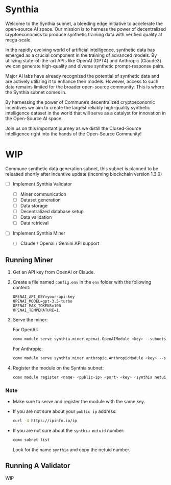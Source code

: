 # Synthia

Welcome to the Synthia subnet, a bleeding edge initiative to accelerate the open-source AI space. Our mission is to harness the power of decentralized cryptoeconomics to produce synthetic training data with verified quality at mega-scale.

In the rapidly evolving world of artificial intelligence, synthetic data has emerged as a crucial component in the training of advanced models. By utilizing state-of-the-art APIs like OpenAI (GPT4) and Anthropic (Claude3) we can generate high-quality and diverse synthetic prompt-response pairs.

Major AI labs have already recognized the potential of synthetic data and are actively utilizing it to enhance their models. However, access to such data remains limited for the broader open-source community. This is where the Synthia subnet comes in.

By harnessing the power of Commune’s decentralized cryptoeconomic incentives we aim to create the largest reliably high-quality synthetic intelligence dataset in the world that will serve as a catalyst for innovation in the Open-Source AI space.

Join us on this important journey as we distill the Closed-Source intelligence right into the hands of the Open-Source Community!

# WIP

Commune synthetic data generation subnet, this subnet is planned to be released shortly after incentive update (incoming blockchain version 1.3.0)

- [ ] Implement Synthia Validator

  - [ ] Miner communication
  - [ ] Dataset generation
  - [ ] Data storage
  - [ ] Decentralized database setup
  - [ ] Data validation
  - [ ] Data retrieval

- [ ] Implement Synthia Miner
  - [ ] Claude / Openai / Gemini API support

## Running Miner

1. Get an API key from OpenAI or Claude.

2. Create a file named `config.env` in the `env` folder with the following content:

   ```
   OPENAI_API_KEY=your-api-key
   OPENAI_MODEL=gpt-3.5-turbo
   OPENAI_MAX_TOKENS=100
   OPENAI_TEMPERATURE=1.
   ```

3. Serve the miner:

   For OpenAI:
   ```bash
   comx module serve synthia.miner.openai.OpenAIModule <key> --subnets-whitelist <synthia netuid>
   ```

   For Anthropic:
   ```bash
   comx module serve synthia.miner.anthropic.AnthropicModule <key> --subnets-whitelist <synthia netuid>
   ```

4. Register the module on the Synthia subnet:

   ```bash
   comx module register <name> <public-ip> <port> <key> <synthia netuid>
   ```

### Note

- Make sure to serve and register the module with the same key.
- If you are not sure about your `public ip` address: 

   ```bash
   curl -4 https://ipinfo.io/ip
   ```

- If you are not sure about the `synthia netuid` number:

   ```bash
   comx subnet list
   ```

   Look for the name `synthia` and copy the netuid number.

## Running A Validator
WIP
